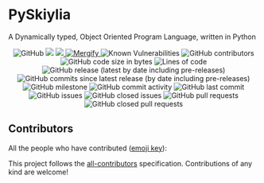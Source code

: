 # PySkiylia
A Dynamically typed, Object Oriented Program Language, written in Python

<p align="center">
  <img alt="GitHub" src="https://img.shields.io/github/license/SK1Y101/PySkiylia">

  <img src="https://wakatime.com/badge/github/SK1Y101/PySkiylia.svg"/>

  <a href="https://codecov.io/gh/SK1Y101/PySkiylia">
    <img src="https://codecov.io/gh/SK1Y101/PySkiylia/branch/main/graph/badge.svg?token=DRJ67ZQA7M&style=plastic"/>
  </a>


  <a href="https://mergify.io">
    <img src="https://img.shields.io/endpoint.svg?url=https://gh.mergify.io/badges/SK1Y101/PySkiylia" alt="Mergify">
    </a>

  <img alt="Known Vulnerabilities" src="https://snyk.io/test/github/SK1Y101/PySkiylia/badge.svg">

  <img alt="GitHub contributors" src="https://img.shields.io/github/contributors/SK1Y101/PySkiylia">

  <br>

  <img alt="GitHub code size in bytes" src="https://img.shields.io/github/languages/code-size/SK1Y101/PySkiylia">

  <img alt="Lines of code" src="https://img.shields.io/tokei/lines/github/SK1Y101/PySkiylia">

  <img alt="GitHub release (latest by date including pre-releases)" src="https://img.shields.io/github/v/release/SK1Y101/PySkiylia?include_prereleases">

  <img alt="GitHub commits since latest release (by date including pre-releases)" src="https://img.shields.io/github/commits-since/SK1Y101/PySkiylia/latest?include_prereleases">

  <img alt="GitHub milestone" src="https://img.shields.io/github/milestones/progress/SK1Y101/PySkiylia/1">

  <img alt="GitHub commit activity" src="https://img.shields.io/github/commit-activity/m/SK1Y101/PySkiylia">

  <img alt="GitHub last commit" src="https://img.shields.io/github/last-commit/SK1Y101/PySkiylia">

  <img alt="GitHub issues" src="https://img.shields.io/github/issues-raw/SK1Y101/PySkiylia">

  <img alt="GitHub closed issues" src="https://img.shields.io/github/issues-closed-raw/SK1Y101/PySkiylia">

  <img alt="GitHub pull requests" src="https://img.shields.io/github/issues-pr-raw/SK1Y101/PySkiylia">

  <img alt="GitHub closed pull requests" src="https://img.shields.io/github/issues-pr-closed-raw/SK1Y101/PySkiylia">
</p>

## Contributors

All the people who have contributed ([emoji key](https://allcontributors.org/docs/en/emoji-key)):

This project follows the [all-contributors](https://allcontributors.org) specification.
Contributions of any kind are welcome!
